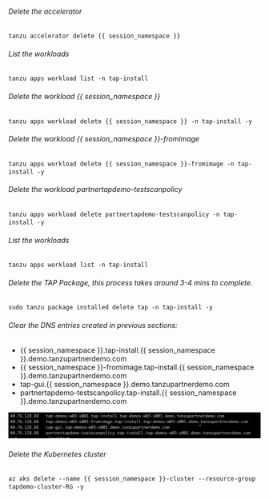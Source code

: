 ###### Delete the accelerator 

```execute
tanzu accelerator delete {{ session_namespace }}
```

###### List the workloads

```execute
tanzu apps workload list -n tap-install
```

###### Delete the workload {{ session_namespace }}

```execute
tanzu apps workload delete {{ session_namespace }} -n tap-install -y
```

###### Delete the workload {{ session_namespace }}-fromimage

```execute
tanzu apps workload delete {{ session_namespace }}-fromimage -n tap-install -y
```

###### Delete the workload partnertapdemo-testscanpolicy

```execute
tanzu apps workload delete partnertapdemo-testscanpolicy -n tap-install -y
```

###### List the workloads

```execute
tanzu apps workload list -n tap-install
```

###### Delete the TAP Package, this process takes around 3-4 mins to complete. 

```execute
sudo tanzu package installed delete tap -n tap-install -y
```

###### Clear the DNS entries created in previous sections: 

-   {{ session_namespace }}.tap-install.{{ session_namespace }}.demo.tanzupartnerdemo.com
-   {{ session_namespace }}-fromimage.tap-install.{{ session_namespace }}.demo.tanzupartnerdemo.com
-   tap-gui.{{ session_namespace }}.demo.tanzupartnerdemo.com
-   partnertapdemo-testscanpolicy.tap-install.{{ session_namespace }}.demo.tanzupartnerdemo.com

![Local host](images/local-hosts.png)

###### Delete the Kubernetes cluster

```execute
az aks delete --name {{ session_namespace }}-cluster --resource-group tapdemo-cluster-RG -y
```
